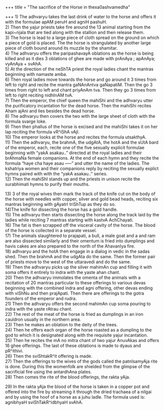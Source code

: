 +++
title = "The sacrifice of the Horse in thexa0ashvamedha"

+++
1\) The adhvaryu takes the last drink of water to the horse and offers
it with the formulae apAM peruH and agniH pashuH.  
2\) Then the yajur priests take fire around the 13 animal starting from
the kapi\~njala that are tied along with the stallion and then release
them.  
3\) The horse is lead to a large piece of cloth spread on the ground on
which a piece of gold is placed. The the horse is strangulated by
another large piece of cloth bound around its muzzle by the shamitar.  
4\) The adhvaryu offers the paripashavayA oblations as the horse is
being killed and as it dies 3 oblations of ghee are made with prAnAya ;
apAnAya; vyAnAya + svAhA.  
5\) At the direction of the neShTA priest the royal ladies chant the
mantras beginning with namaste amba.  
6\) Then royal ladies move towards the horse and go around it 3 times
from left to right and recite the mantra gaNAnAntva gaNapatiM. Then the
go 3 times from right to left and chant priyAnAm tva. Then they go 3
times from left to right reciting nidhInAM tvA.  
7\) Then the emperor, the chief queen the mahiShi and the adhvaryu utter
the purificatory incantation for the dead horse. Then the mahiShi
recites Aham ajAni and lies besides the dead horse.  
8\) The adhvaryu then covers the two with the large sheet of cloth with
the formula svarge loke.  
9\) Then then phallus of the horse is excised and the mahiShi takes it
on her lap reciting the formula vR^iShA vAjI.  
10\) The emperor looks at the horse and recites the formula utsakthyA.  
11\) Then the adhvaryu, the brahmA, the udgAtA, the hotA and the sUtA
bard of the emperor, each, recite one of the five sexually explicit
formulae beginning with “yakA asakau..” directed at the royal ladies and
their brAhmaNa female companions. At the end of each hymn and they
recite the formula “haye cha haye asau —–” and utter the name of the
ladies. The kshatriya women and their companions reply by reciting the
sexually explict hymns paired with with the “yakA asakau..” series.  
12\) Then the mahiShI stands up and the priests in unison recite the
surabhimati hymns to purify their mouths.

13\) 3 of the royal wives then mark the track of the knife cut on the
body of the horse with needles with copper, silver and gold bead heads,
reciting six mantras beginning with gAyatrI triShTup as they do so.  
14)The knife for dissecting the horse has a gold handle.  
15\) The adhvaryu then starts dissecting the horse along the track laid
by the ladies while reciting 7 mantras starting with kastvA
AchChayati.  
16\) The fat is then scrapped off the visceral cavity of the horse. The
blood of the horse is collected in a separate vessel.  
17\) The animals slaughtered to prajapati, a bull, a male goat and a and
ram are also dissected similarly and their omentum is fried into
dumplings and havis cakes are also prepared to the north of the
AhavanIya fire.  
18\) adhvaryu and the hotA then engage in a dialog in vedic in the sadas
shed. Then the brahmA and the udgAta do the same. Then the former pair
of priests move to the west of the uttaravedi and do the same.  
19\) Then the adhvaryu picks up the silver mahimAn cup and filling it
with soma offers it entirely to indra with the yaste ahan chant.  
20\) Then the adhvaryu immolates the omenta of the animals with a
recitation of 20 mantras particular to these offerings to various devas
beginning with the combined indra and agni offering, other devas ending
with viShNu and then prajApati. Then there are offerings to the gotra
founders of the emperor and rudra.  
21\) Then the adhvaryu offers the second mahimAn cup soma pouring to
indra with the yaste rAtrau chant.  
22\) The rest of the meat of the horse is fried as dumplings in an iron
cauldron usually in the northern area.  
23\) Then he makes an oblation to the deity of the trees.  
24\) Then he offers each organ of the horse roasted as a dumpling to the
god to which it is designated along with the requisite yajur
incantation.  
25\) Then he recites the mA no mitra chant of two yajur AnuvAkas and
offers 16 ghee offerings. The last of these oblations is made to dyaus
and pR^ithivi.  
26\) Then the sviShtakR^it offering is made.  
27\) Then the offerings to the wives of the gods called the patnIsamyAja
rite is done. During this the womenfolk are shielded from the glimpse of
the sacrificial fire using the antardhAna plates.  
28\) Then comes the rite of the blood offerings, the rakta yAja.

29\) In the rakta yAja the blood of the horse is taken in a copper pot
and offered into the fire by streaming it through the dried trachaea of
a nilgai and by using the hoof of a horse as a juhu ladle. The formula
used is: agnibhyaH sviShTakR^idbhyaH svAhA.
